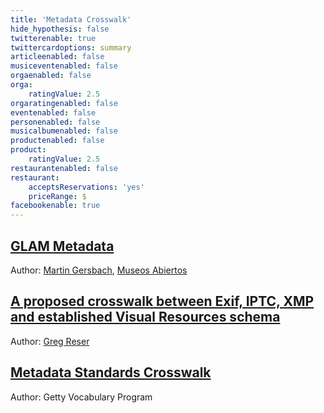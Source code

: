 ```yaml
---
title: 'Metadata Crosswalk'
hide_hypothesis: false
twitterenable: true
twittercardoptions: summary
articleenabled: false
musiceventenabled: false
orgaenabled: false
orga:
    ratingValue: 2.5
orgaratingenabled: false
eventenabled: false
personenabled: false
musicalbumenabled: false
productenabled: false
product:
    ratingValue: 2.5
restaurantenabled: false
restaurant:
    acceptsReservations: 'yes'
    priceRange: $
facebookenable: true
---
```


## [GLAM Metadata](https://docs.google.com/spreadsheets/d/1lgJ7bgF3YWYn6RpQe6xPpc2lPtMmsKxhdoTDaipEz4M/edit#gid=1070734913)
Author: [Martin Gersbach](mailto:mg@museosabiertos.org), [Museos Abiertos](https://museosabiertos.org/)

## [A proposed crosswalk between Exif, IPTC, XMP and established Visual Resources schema](http://metadatadeluxe.pbworks.com/w/page/20792227/Crosswalk)
Author: [Greg Reser](mailto:grese@ucsd.edu) 


## [Metadata Standards Crosswalk](http://www.getty.edu/research/publications/electronic_publications/intrometadata/crosswalks.html)
Author: Getty Vocabulary Program